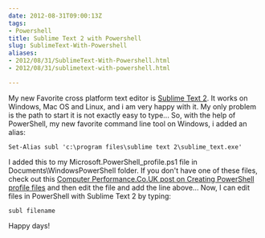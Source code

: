```yaml
---
date: 2012-08-31T09:00:13Z
tags:
- Powershell
title: Sublime Text 2 with Powershell
slug: SublimeText-With-Powershell
aliases:
- 2012/08/31/SublimeText-With-Powershell.html
- 2012/08/31/sublimetext-with-powershell.html

---
```

 
 

My new Favorite cross platform text editor is [Sublime Text 2][1]. It works on Windows, Mac OS and Linux, and i am very happy with it. My only problem is the path to start it is not exactly easy to type... So, with the help of PowerShell, my new favorite command line tool on Windows, i added an alias:

    Set-Alias subl 'c:\program files\sublime text 2\sublime_text.exe'

I added this to my Microsoft.PowerShell_profile.ps1 file in Documents\WindowsPowerShell folder. If you don't have one of these files, check out this [Computer Performance.Co.UK post on Creating PowerShell profile files][2] and then edit the file and add the line above... Now, I can edit files in PowerShell with Sublime Text 2 by typing:

    subl filename

Happy days!

[1]:http://www.sublimetext.com/2
[2]:http://www.computerperformance.co.uk/powershell/powershell_profile_ps1.htm

